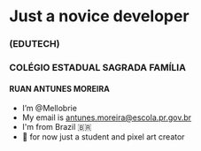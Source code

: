 # Just a novice developer
### (EDUTECH)
### COLÉGIO ESTADUAL SAGRADA FAMÍLIA
#### RUAN ANTUNES MOREIRA
- I’m @Mellobrie
- My email is antunes.moreira@escola.pr.gov.br
- I'm from Brazil 🇧🇷
- 💞️ for now just a student and pixel art creator

<!---
Mellobrie/Mellobrie is a ✨ special ✨ repository because its `README.md` (this file) appears on your GitHub profile.
You can click the Preview link to take a look at your changes.
--->
